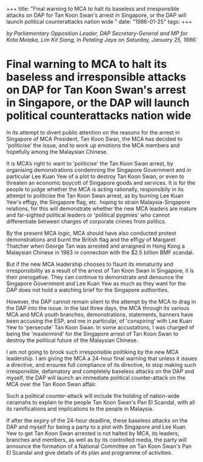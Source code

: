 +++ 
title: "Final warning to MCA to halt its baseless and irresponsible attacks on DAP for Tan Koon Swan's arrest in Singapore, or the DAP will launch political counterattacks nation wide "
date: "1986-01-25"
tags:
+++

_by Parliamentary Opposition Leader, DAP Secretary-General and MP for Kota Melaka, Lim Kit Siang, in Petaling Jaya on Saturday, January 25, 1986:_

# Final warning to MCA to halt its baseless and irresponsible attacks on DAP for Tan Koon Swan's arrest in Singapore, or the DAP will launch political counterattacks nation wide 
		
In its attempt to divert public attention on the reasons for the arrest in Singapore of MCA President, Tan Koon Swan, the MCA has decided to 'politicise' the issue, and to work up emotions the MCA members and hopefully among the Malaysian Chinese.</u>
		
It is MCA’s right to want to 'politicise' the Tan Koon Swan arrest, by organising demonstrations condemning the Singapore Government and in particular Lee Kuan Yew of a plot to destroy Tan Koon Swan, or even to threaten an economic boycott of Singapore goods and services. It is for the people to judge whether the MCA is acting rationally, responsibily in its attempt to politicise the Tan Koon Swan arrest, as by burning Lee Kuan Yew's effigy, the Singapore flag, etc. hoping to strain Malaysia-Singapore relations, for this will demonstrate whether the new MCA leaders are mature and far-sighted political leaders or 'political pygmies' who cannot differentiate between charges of corporate crimes from politics.

By the present MCA logic, MCA should have also conducted protest demonstrations and burnt the British flag and the effigy of Margaret Thatcher when George Tan was arrested and arraigned in Hong Kong a Malaysian Chinese in 1983 in connection with the $2.5 billion BMF scandal.      
		
But if the new MCA leadership chooses to flaunt its immaturity and irresponsibility as a result of the arrest of Tan Koon Swan in Singapore, it is their prerogative. They can continue to demonstrate and denounce the Singapore Government and Lee Kuan Yew as much as they want for the DAP does not hold a watching brief for the Singapore authorities.
		
However, the DAP cannot remain silent to the attempt by the MCA to drag in the DAP into the issue. In the last three days, the MCA through its various MCA and MCA youth branches, demonstrations, statements, banners have been accusing the ESP, and me in particular, of 'conspiring’ with Lee Kuan Yew to 'persecute' Tan Koon Swan. In some accustations, I was charged of being the 'mastermind’ for the Singapore arrest of Tan Koon Swan to destroy the political future of the Malaysian Chinese.
		
I am not going to brook such irresponsible politiking by the new MCA leadership.  I am giving the MCA a 24-hour final warning that unless it issues a directive, and ensures full compliance of its directive, to stop making such irresponsible, defamatory and completely baseless attacks on the DAP and myself, the DAP will launch an immediate political counter-attack on the MCA over the Tan Koon Swan affair.
		
Such a political counter-attack will include the holding of nation-wide ceramahs to explain to the people Tan Koon Swan's Pan El Scandal, with all its ramifications and implications to the people in Malaysia.
		
If after the expiry of the 24-hour deadline, these baseless attacks on the DAP and myself for being a party to a plot with Singapore and Lee Kuan Yew to get Tan Koon Swan arrested is not halted by MCA, its leaders, branches and members, as well as by its controlled media, the party will announce the formation of a National Committee on Tan Koon Swan's Pan El Scandal and give details of its plan and programme of activities.
 
